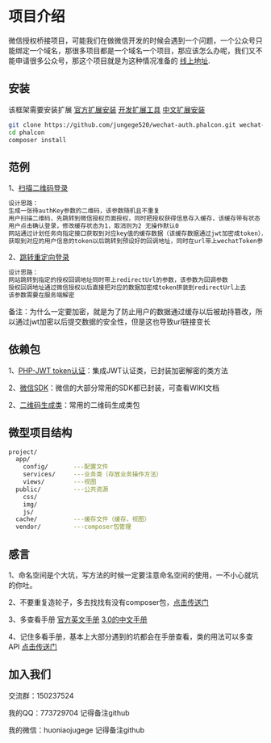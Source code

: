 项目介绍
=======
微信授权桥接项目，可能我们在做微信开发的时候会遇到一个问题，一个公众号只能绑定一个域名，那很多项目都是一个域名一个项目，那应该怎么办呢，我们又不能申请很多公众号，那这个项目就是为这种情况准备的
[线上地址](https://admin.fastgoo.net/vue/dist/index.html).

安装
------------
该框架需要安装扩展
[官方扩展安装](https://phalconphp.com/zh/download/linux)
[开发扩展工具](https://github.com/phalcon/phalcon-devtools)
[中文扩展安装](http://www.iphalcon.cn/reference/install.html)

```bash
git clone https://github.com/jungege520/wechat-auth.phalcon.git wechat-auth
cd phalcon
composer install
```

范例
------------
1、[扫描二维码登录](https://wechat.zhoujianjun.cn/qrcodeDemo)<br/>
```bash
设计思路：
生成一张待authKey参数的二维码，该参数随机且不重复
用户扫描二维码，先跳转到微信授权页面授权，同时把授权获得信息存入缓存，该缓存带有状态
用户点击确认登录，修改缓存状态为1，取消则为2 无操作默认0
网站通过计划任务向指定接口获取到对应key值的缓存数据（该缓存数据通过jwt加密成token），
获取到对应的用户信息的token以后跳转到预设好的回调地址，同时在url带上wechatToken参数，该参数需要在服务端解密
```


2、[跳转重定向登录](https://wechat.zhoujianjun.cn/redirectDemo)
```bash
设计思路：
网站跳转到指定的授权回调地址同时带上redirectUrl的参数，该参数为回调参数
授权回调地址通过微信授权以后直接把对应的数据加密成token拼装到redirectUrl上去
该参数需要在服务端解密
```

备注：为什么一定要加密，就是为了防止用户的数据通过缓存以后被劫持篡改，所以通过jwt加密以后提交数据的安全性，但是这也导致url链接变长

依赖包
-------

1、[PHP-JWT token认证](https://github.com/firebase/php-jwt)：集成JWT认证类，已封装加密解密的类方法<br>

2、[微信SDK](https://github.com/thenbsp/wechat)：微信的大部分常用的SDK都已封装，可查看WIKI文档<br>

2、[二维码生成类](https://github.com/SimpleSoftwareIO/simple-qrcode)：常用的二维码生成类包<br>



微型项目结构
-------

```bash
project/
  app/
    config/       ---配置文件
    services/     ---业务类（存放业务操作方法）
    views/        ---视图
  public/         ---公共资源
    css/
    img/
    js/
  cache/          ---缓存文件（缓存，视图）
  vendor/         ---composer包管理
```


感言
-------

1、命名空间是个大坑，写方法的时候一定要注意命名空间的使用，一不小心就坑的你吐。

2、不要重复造轮子，多去找找有没有composer包，[点击传送门](https://packagist.org/)

3、多查看手册  [官方英文手册](https://docs.phalconphp.com/en/3.2) [3.0的中文手册](http://www.iphalcon.cn/)

4、记住多看手册，基本上大部分遇到的坑都会在手册查看，类的用法可以多查API [点击传送门](https://docs.phalconphp.com/en/3.2/api/index)



加入我们
-------
交流群：150237524

我的QQ：773729704 记得备注github

我的微信：huoniaojugege  记得备注github
